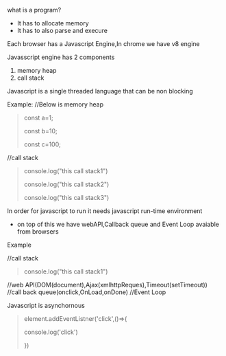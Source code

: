 what is a program?
- It has to allocate memory
- It has to also parse and execure

Each browser has a Javascript Engine,In chrome we have v8 engine

Javasscript engine has 2 components 

1) memory heap
2) call stack

Javascript is a single threaded language that can be non blocking

Example:
//Below is memory heap

> const a=1;
> 
> const b=10;
> 
> const c=100;

//call stack

> console.log("this call stack1")
> 
> console.log("this call stack2")
> 
> console.log("this call stack3")



In order for javascript to run it needs javascript run-time environment
- on top of this we have webAPI,Callback queue and Event Loop avaiable from browsers

Example

//call stack
>console.log("this call stack1")

//web API(DOM(document),Ajax(xmlhttpReques),Timeout(setTimeout))
//call back queue(onclick,OnLoad,onDone)
//Event Loop


Javascript is asynchornous

> 
> element.addEventListner('click',()=>{
> 
>	console.log('click')
>	
> })
